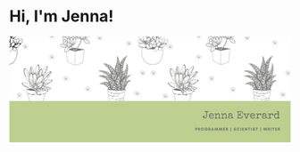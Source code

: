 # Hi, I'm Jenna!
![Profile Banner](https://raw.githubusercontent.com/JennaEverard/JennaEverard/master/img/ProfileBannerAugust.png)

<!--
**JennaEverard/JennaEverard** is a ✨ _special_ ✨ repository because its `README.md` (this file) appears on your GitHub profile.
Categories:
- About me
- Latest Projects
- Contact Me
Here are some ideas to get you started:

- 🔭 I’m currently working on ...
- 🌱 I’m currently learning ...
- 👯 I’m looking to collaborate on ...
- 🤔 I’m looking for help with ...
- 💬 Ask me about ...
- 📫 How to reach me: ...
- 😄 Pronouns: ...
- ⚡ Fun fact: ...
-->
